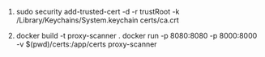 1. sudo security add-trusted-cert -d -r trustRoot -k /Library/Keychains/System.keychain certs/ca.crt

2. docker build -t proxy-scanner .
   docker run -p 8080:8080 -p 8000:8000 -v $(pwd)/certs:/app/certs proxy-scanner
